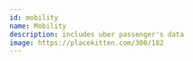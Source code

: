 ```yaml
---
id: mobility
name: Mobility
description: includes uber passenger's data
image: https://placekitten.com/300/182
---
```

